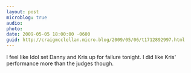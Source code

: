 ```yaml
---
layout: post
microblog: true
audio: 
photo: 
date: 2009-05-05 18:00:00 -0600
guid: http://craigmcclellan.micro.blog/2009/05/06/t1712892997.html
---
```

I feel like Idol set Danny and Kris up for failure tonight. I did like Kris' performance more than the judges though.
